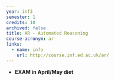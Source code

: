 ```yaml
---
year: inf3
semester: 1
credits: 10
archived: false
title: AR - Automated Reasoning
course-acronym: ar
links:
  - name: info
    url: http://course.inf.ed.ac.uk/ar/
---
```


- **EXAM in April/May diet**
